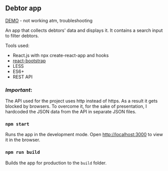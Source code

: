 ## Debtor app 
[DEMO](https://debtors-dbednarek.netlify.app/) - not working atm, troubleshooting

An app that collects debtors' data and displays it.
It contains a search input to filter debtors.

Tools used:
- React.js with npx create-react-app and hooks
- [react-bootstrap](https://react-bootstrap.github.io/)
- LESS
- ES6+
- REST API

### ***Important***:
The API used for the project uses http instead of https. As a result it gets blocked by browsers. To overcome it, for the sake of presentation, I hardcoded the JSON data from the API in separate JSON files.


### `npm start`

Runs the app in the development mode.
Open [http://localhost:3000](http://localhost:3000) to view it in the browser.

### `npm run build`

Builds the app for production to the `build` folder.
